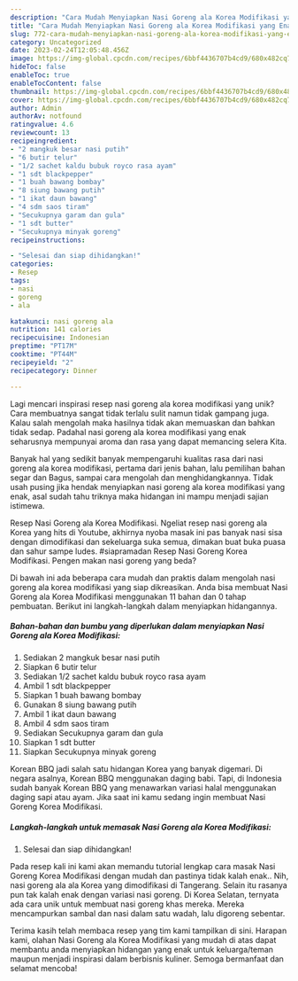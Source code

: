 ```yaml
---
description: "Cara Mudah Menyiapkan Nasi Goreng ala Korea Modifikasi yang Enak"
title: "Cara Mudah Menyiapkan Nasi Goreng ala Korea Modifikasi yang Enak"
slug: 772-cara-mudah-menyiapkan-nasi-goreng-ala-korea-modifikasi-yang-enak
category: Uncategorized
date: 2023-02-24T12:05:48.456Z
image: https://img-global.cpcdn.com/recipes/6bbf4436707b4cd9/680x482cq70/nasi-goreng-ala-korea-modifikasi-foto-resep-utama.jpg
hideToc: false
enableToc: true
enableTocContent: false
thumbnail: https://img-global.cpcdn.com/recipes/6bbf4436707b4cd9/680x482cq70/nasi-goreng-ala-korea-modifikasi-foto-resep-utama.jpg
cover: https://img-global.cpcdn.com/recipes/6bbf4436707b4cd9/680x482cq70/nasi-goreng-ala-korea-modifikasi-foto-resep-utama.jpg
author: Admin
authorAv: notfound
ratingvalue: 4.6
reviewcount: 13
recipeingredient:
- "2 mangkuk besar nasi putih"
- "6 butir telur"
- "1/2 sachet kaldu bubuk royco rasa ayam"
- "1 sdt blackpepper"
- "1 buah bawang bombay"
- "8 siung bawang putih"
- "1 ikat daun bawang"
- "4 sdm saos tiram"
- "Secukupnya garam dan gula"
- "1 sdt butter"
- "Secukupnya minyak goreng"
recipeinstructions:

- "Selesai dan siap dihidangkan!"
categories:
- Resep
tags:
- nasi
- goreng
- ala

katakunci: nasi goreng ala 
nutrition: 141 calories
recipecuisine: Indonesian
preptime: "PT17M"
cooktime: "PT44M"
recipeyield: "2"
recipecategory: Dinner

---
```





Lagi mencari inspirasi resep nasi goreng ala korea modifikasi yang unik? Cara membuatnya sangat tidak terlalu sulit namun tidak gampang juga. Kalau salah mengolah maka hasilnya tidak akan memuaskan dan bahkan tidak sedap. Padahal nasi goreng ala korea modifikasi yang enak seharusnya mempunyai aroma dan rasa yang dapat memancing selera Kita.





Banyak hal yang sedikit banyak mempengaruhi kualitas rasa dari nasi goreng ala korea modifikasi, pertama dari jenis bahan, lalu pemilihan bahan segar dan Bagus, sampai cara mengolah dan menghidangkannya. Tidak usah pusing jika hendak menyiapkan nasi goreng ala korea modifikasi yang enak,      asal sudah tahu triknya maka hidangan ini mampu menjadi sajian istimewa.














Resep Nasi Goreng ala Korea Modifikasi. Ngeliat resep nasi goreng ala Korea yang hits di Youtube, akhirnya nyoba masak ini pas banyak nasi sisa dengan dimodifikasi dan sekeluarga suka semua, dimakan buat buka puasa dan sahur sampe ludes. #siapramadan Resep Nasi Goreng Korea Modifikasi. Pengen makan nasi goreng yang beda?






Di bawah ini ada beberapa cara mudah dan praktis dalam mengolah nasi goreng ala korea modifikasi yang siap dikreasikan. Anda bisa membuat Nasi Goreng ala Korea Modifikasi menggunakan 11 bahan dan 0 tahap pembuatan. Berikut ini langkah-langkah dalam menyiapkan hidangannya.

<!--inarticleads1-->

##### Bahan-bahan dan bumbu yang diperlukan dalam menyiapkan Nasi Goreng ala Korea Modifikasi:

1. Sediakan 2 mangkuk besar nasi putih
1. Siapkan 6 butir telur
1. Sediakan 1/2 sachet kaldu bubuk royco rasa ayam
1. Ambil 1 sdt blackpepper
1. Siapkan 1 buah bawang bombay
1. Gunakan 8 siung bawang putih
1. Ambil 1 ikat daun bawang
1. Ambil 4 sdm saos tiram
1. Sediakan Secukupnya garam dan gula
1. Siapkan 1 sdt butter
1. Siapkan Secukupnya minyak goreng


Korean BBQ jadi salah satu hidangan Korea yang banyak digemari. Di negara asalnya, Korean BBQ menggunakan daging babi. Tapi, di Indonesia sudah banyak Korean BBQ yang menawarkan variasi halal menggunakan daging sapi atau ayam. Jika saat ini kamu sedang ingin membuat Nasi Goreng Korea Modifikasi. 

<!--inarticleads2-->

##### Langkah-langkah untuk memasak Nasi Goreng ala Korea Modifikasi:


1. Selesai dan siap dihidangkan!

Pada resep kali ini kami akan memandu tutorial lengkap cara masak Nasi Goreng Korea Modifikasi dengan mudah dan pastinya tidak kalah enak.. Nih, nasi goreng ala ala Korea yang dimodifikasi di Tangerang. Selain itu rasanya pun tak kalah enak dengan variasi nasi goreng. Di Korea Selatan, ternyata ada cara unik untuk membuat nasi goreng khas mereka. Mereka mencampurkan sambal dan nasi dalam satu wadah, lalu digoreng sebentar. 

Terima kasih telah membaca resep yang tim kami tampilkan di sini. Harapan kami, olahan Nasi Goreng ala Korea Modifikasi yang mudah di atas dapat membantu anda menyiapkan hidangan yang enak untuk keluarga/teman maupun menjadi inspirasi dalam berbisnis kuliner. Semoga bermanfaat dan selamat mencoba!

